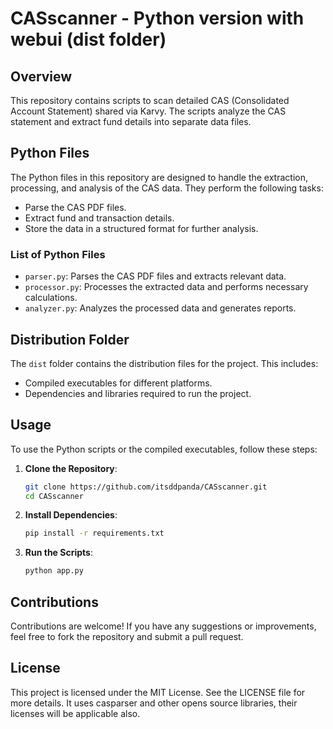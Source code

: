 # CASscanner - Python version with webui (dist folder)

## Overview
This repository contains scripts to scan detailed CAS (Consolidated Account Statement) shared via Karvy. The scripts analyze the CAS statement and extract fund details into separate data files.

## Python Files
The Python files in this repository are designed to handle the extraction, processing, and analysis of the CAS data. They perform the following tasks:
- Parse the CAS PDF files.
- Extract fund and transaction details.
- Store the data in a structured format for further analysis.

### List of Python Files
- `parser.py`: Parses the CAS PDF files and extracts relevant data.
- `processor.py`: Processes the extracted data and performs necessary calculations.
- `analyzer.py`: Analyzes the processed data and generates reports.

## Distribution Folder
The `dist` folder contains the distribution files for the project. This includes:
- Compiled executables for different platforms.
- Dependencies and libraries required to run the project.

## Usage
To use the Python scripts or the compiled executables, follow these steps:

1. **Clone the Repository**:
   ```bash
   git clone https://github.com/itsddpanda/CASscanner.git
   cd CASscanner
   ```

2. **Install Dependencies**:
   ```bash
   pip install -r requirements.txt
   ```

3. **Run the Scripts**:
   ```bash
   python app.py
   ```


## Contributions
Contributions are welcome! If you have any suggestions or improvements, feel free to fork the repository and submit a pull request.

## License
This project is licensed under the MIT License. See the LICENSE file for more details. It uses casparser and other opens source libraries, their licenses will be applicable also. 

